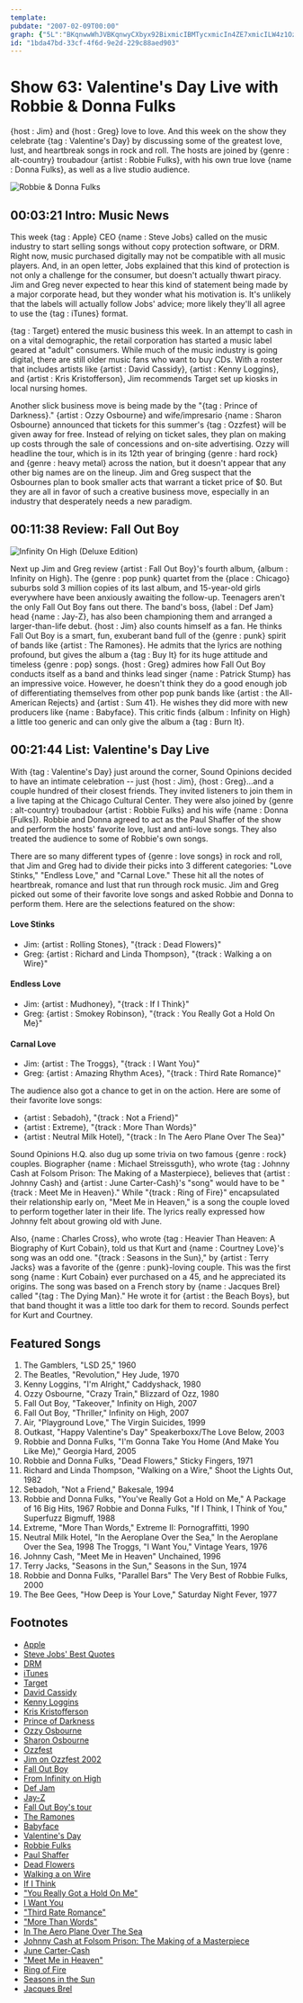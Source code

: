 ```yaml
---
template: 
pubdate: "2007-02-09T00:00"
graph: {"5L":"BKqnwwWhJVBKqnwyCXbyx92BixmicIBMTycxmicIn4ZE7xmicILW4z1OzvTGBJXSTLW4z1CAkEJLW4z1BHiHtBJXSTBJXSTdE2pr","JE":"b6Ie5esOEpXpvh3b6Ie5MOJ5zb6Ie5b6Ie5pDnSSBC5Z7b6Ie5BC5Z7Xpvh3536C3pDnSSQqpqnXpvh397qipX6cfdBLsPGesOEpBHm1GgMit6","108":"EXPvAfsczmYhyyUrTczF5yODmrTczF"}
id: "1bda47bd-33cf-4f6d-9e2d-229c88aed903"
---
```






# Show 63: Valentine's Day Live with Robbie & Donna Fulks

{host : Jim} and {host : Greg} love to love. And this week on the show they celebrate {tag : Valentine's Day} by discussing some of the greatest love, lust, and heartbreak songs in rock and roll. The hosts are joined by {genre : alt-country} troubadour {artist : Robbie Fulks}, with his own true love {name : Donna Fulks}, as well as a live studio audience.

![Robbie & Donna Fulks](https://static.soundopinions.org/images/2007/fulks.jpg)



## 00:03:21 Intro: Music News

This week {tag : Apple} CEO {name : Steve Jobs} called on the music industry to start selling songs without copy protection software, or DRM. Right now, music purchased digitally may not be compatible with all music players. And, in an open letter, Jobs explained that this kind of protection is not only a challenge for the consumer, but doesn't actually thwart piracy. Jim and Greg never expected to hear this kind of statement being made by a major corporate head, but they wonder what his motivation is. It's unlikely that the labels will actually follow Jobs' advice; more likely they'll all agree to use the {tag : iTunes} format.

{tag : Target} entered the music business this week. In an attempt to cash in on a vital demographic, the retail corporation has started a music label geared at "adult" consumers. While much of the music industry is going digital, there are still older music fans who want to buy CDs. With a roster that includes artists like {artist : David Cassidy}, {artist : Kenny Loggins}, and {artist : Kris Kristofferson}, Jim recommends Target set up kiosks in local nursing homes.

Another slick business move is being made by the "{tag : Prince of Darkness}." {artist : Ozzy Osbourne} and wife/impresario {name : Sharon Osbourne} announced that tickets for this summer's {tag : Ozzfest} will be given away for free. Instead of relying on ticket sales, they plan on making up costs through the sale of concessions and on-site advertising. Ozzy will headline the tour, which is in its 12th year of bringing {genre : hard rock} and {genre : heavy metal} across the nation, but it doesn't appear that any other big names are on the lineup. Jim and Greg suspect that the Osbournes plan to book smaller acts that warrant a ticket price of $0. But they are all in favor of such a creative business move, especially in an industry that desperately needs a new paradigm.



## 00:11:38 Review: Fall Out Boy

![Infinity On High (Deluxe Edition)](https://static.soundopinions.org/assets/63/JE0.jpg)

Next up Jim and Greg review {artist : Fall Out Boy}'s fourth album, {album : Infinity on High}. The {genre : pop punk} quartet from the {place : Chicago} suburbs sold 3 million copies of its last album, and 15-year-old girls everywhere have been anxiously awaiting the follow-up. Teenagers aren't the only Fall Out Boy fans out there. The band's boss, {label : Def Jam} head {name : Jay-Z}, has also been championing them and arranged a larger-than-life debut. {host : Jim} also counts himself as a fan. He thinks Fall Out Boy is a smart, fun, exuberant band full of the {genre : punk} spirit of bands like {artist : The Ramones}. He admits that the lyrics are nothing profound, but gives the album a {tag : Buy It} for its huge attitude and timeless {genre : pop} songs. {host : Greg} admires how Fall Out Boy conducts itself as a band and thinks lead singer {name : Patrick Stump} has an impressive voice. However, he doesn't think they do a good enough job of differentiating themselves from other pop punk bands like {artist : the All-American Rejects} and {artist : Sum 41}. He wishes they did more with new producers like {name : Babyface}. This critic finds {album : Infinity on High} a little too generic and can only give the album a {tag : Burn It}.



## 00:21:44 List: Valentine's Day Live

With {tag : Valentine's Day} just around the corner, Sound Opinions decided to have an intimate celebration -- just {host : Jim}, {host : Greg}...and a couple hundred of their closest friends. They invited listeners to join them in a live taping at the Chicago Cultural Center. They were also joined by {genre : alt-country} troubadour {artist : Robbie Fulks} and his wife {name : Donna  [Fulks]}. Robbie and Donna agreed to act as the Paul Shaffer of the show and perform the hosts' favorite love, lust and anti-love songs. They also treated the audience to some of Robbie's own songs.

There are so many different types of {genre : love songs} in rock and roll, that Jim and Greg had to divide their picks into 3 different categories: "Love Stinks," "Endless Love," and "Carnal Love." These hit all the notes of heartbreak, romance and lust that run through rock music. Jim and Greg picked out some of their favorite love songs and asked Robbie and Donna to perform them. Here are the selections featured on the show:

#### Love Stinks

- Jim: {artist : Rolling Stones}, "{track : Dead Flowers}"
- Greg: {artist : Richard and Linda Thompson}, "{track : Walking a on Wire}"

#### Endless Love

- Jim: {artist : Mudhoney}, "{track : If I Think}"
- Greg: {artist : Smokey Robinson}, "{track : You Really Got a Hold On Me}"

#### Carnal Love

- Jim: {artist : The Troggs}, "{track : I Want You}"
- Greg: {artist : Amazing Rhythm Aces}, "{track : Third Rate Romance}"

The audience also got a chance to get in on the action. Here are some of their favorite love songs:

- {artist : Sebadoh}, "{track : Not a Friend}"
- {artist : Extreme}, "{track : More Than Words}"
- {artist : Neutral Milk Hotel}, "{track : In The Aero Plane Over The Sea}"

Sound Opinions H.Q. also dug up some trivia on two famous {genre : rock} couples. Biographer {name : Michael Streissguth}, who wrote {tag : Johnny Cash at Folsom Prison: The Making of a Masterpiece}, believes that {artist : Johnny Cash} and {artist : June Carter-Cash}'s "song" would have to be "{track : Meet Me in Heaven}." While "{track : Ring of Fire}" encapsulated their relationship early on, "Meet Me in Heaven," is a song the couple loved to perform together later in their life. The lyrics really expressed how Johnny felt about growing old with June.

Also, {name : Charles Cross}, who wrote {tag : Heavier Than Heaven: A Biography of Kurt Cobain}, told us that Kurt and {name : Courtney Love}'s song was an odd one. "{track : Seasons in the Sun}," by {artist : Terry Jacks} was a favorite of the {genre : punk}-loving couple. This was the first song {name : Kurt Cobain} ever purchased on a 45, and he appreciated its origins. The song was based on a French story by {name : Jacques Brel} called "{tag : The Dying Man}." He wrote it for {artist : the Beach Boys}, but that band thought it was a little too dark for them to record. Sounds perfect for Kurt and Courtney.



## Featured Songs

1. The Gamblers, "LSD 25," 1960
2. The Beatles, "Revolution," Hey Jude, 1970
3. Kenny Loggins, "I'm Alright," Caddyshack, 1980
4. Ozzy Osbourne, "Crazy Train," Blizzard of Ozz, 1980
5. Fall Out Boy, "Takeover," Infinity on High, 2007
6. Fall Out Boy, "Thriller," Infinity on High, 2007
7. Air, "Playground Love," The Virgin Suicides, 1999
8. Outkast, "Happy Valentine's Day" Speakerboxx/The Love Below, 2003
9. Robbie and Donna Fulks, "I'm Gonna Take You Home (And Make You Like Me)," Georgia Hard, 2005
10. Robbie and Donna Fulks, "Dead Flowers," Sticky Fingers, 1971
11. Richard and Linda Thompson, "Walking on a Wire," Shoot the Lights Out, 1982
12. Sebadoh, "Not a Friend," Bakesale, 1994
13. Robbie and Donna Fulks, "You've Really Got a Hold on Me," A Package of 16 Big Hits, 1967 Robbie and Donna Fulks, "If I Think, I Think of You," Superfuzz Bigmuff, 1988
14. Extreme, "More Than Words," Extreme II: Pornograffitti, 1990
15. Neutral Milk Hotel, "In the Aeroplane Over the Sea," In the Aeroplane Over the Sea, 1998 The Troggs, "I Want You," Vintage Years, 1976
16. Johnny Cash, "Meet Me in Heaven" Unchained, 1996
17. Terry Jacks, "Seasons in the Sun," Seasons in the Sun, 1974
18. Robbie and Donna Fulks, "Parallel Bars" The Very Best of Robbie Fulks, 2000
19. The Bee Gees, "How Deep is Your Love," Saturday Night Fever, 1977



## Footnotes

- [Apple](http://www.apple.com/)
- [Steve Jobs' Best Quotes](http://www.wired.com/news/culture/mac/0,70512-0.html)
- [DRM](http://en.wikipedia.org/wiki/Digital_Rights_Management)
- [iTunes](http://www.apple.com/itunes/)
- [Target](http://www.target.com/)
- [David Cassidy](http://www.davidcassidy.com/)
- [Kenny Loggins](http://www.kennyloggins.com/)
- [Kris Kristofferson](http://www.kriskristofferson.com/)
- [Prince of Darkness](http://en.wikipedia.org/wiki/Prince_of_Darkness)
- [Ozzy Osbourne](http://www.ozzy.com/)
- [Sharon Osbourne](http://www.sharonosbourne.com/)
- [Ozzfest](http://www.ozzfest.com/)
- [Jim on Ozzfest 2002](http://www.jimdero.com/News2001/LiveAug9Ozzfest.htm)
- [Fall Out Boy](http://www.mtv.com/music/artist/fall_out_boy/artist.jhtml)
- [From Infinity on High](http://www.metacritic.com/music/artists/falloutboy/infinityonhigh?q=fall%20out%20boy)
- [Def Jam](http://www.defjam.com/)
- [Jay-Z](http://www.jayzonline.com/)
- [Fall Out Boy's tour](http://www.mtv.com/news/articles/1551692/20070206/fall_out_boy.jhtml)
- [The Ramones](http://www.ramones.com/)
- [Babyface](http://en.wikipedia.org/wiki/Babyface)
- [Valentine's Day](http://www.history.com/minisites/valentine)
- [Robbie Fulks](http://www.robbiefulks.com/)
- [Paul Shaffer](http://www.tv.com/paul-shaffer/person/38417/summary.html)
- [Dead Flowers](http://www.allmusic.com/cg/amg.dll?p=amg&sql=33:bslvad3kv8vn)
- [Walking a on Wire](http://www.allmusic.com/cg/amg.dll?p=amg&sql=33:1kxsa9ygr2fa)
- [If I Think](http://www.ocf.berkeley.edu/~ptn/mudhoney/lyrics/iithink.html)
- ["You Really Got a Hold On Me"](http://www.asklyrics.com/display/Smokey_Robinson/You_Really_Got_A_Hold_On_Me_Lyrics/308587.htm)
- [I Want You](http://www.allmusic.com/cg/amg.dll?p=amg&sql=33:307tk6jxqkba)
- ["Third Rate Romance"](http://www.oldielyrics.com/lyrics/the_amazing_rhythm_aces/third_rate_romance.html)
- ["More Than Words"](http://www.youtube.com/watch?v=kt7L4X4li_k)
- [In The Aero Plane Over The Sea](http://en.wikipedia.org/wiki/In_the_Aeroplane_Over_the_Sea)
- [Johnny Cash at Folsom Prison: The Making of a Masterpiece](http://www.amazon.com/Johnny-Cash-Folsom-Prison-Masterpiece/dp/0306813386)
- [June Carter-Cash](http://en.wikipedia.org/wiki/June_Carter_Cash)
- ["Meet Me in Heaven"](http://www.azlyrics.com/lyrics/johnnycash/meetmeinheaven.html)
- [Ring of Fire](http://www.allmusic.com/cg/amg.dll?p=amg&sql=33:wcaxlf0ercqy)
- [Seasons in the Sun](http://en.wikipedia.org/wiki/Seasons_in_the_Sun)
- [Jacques Brel](http://en.wikipedia.org/wiki/Jacques_Brel)